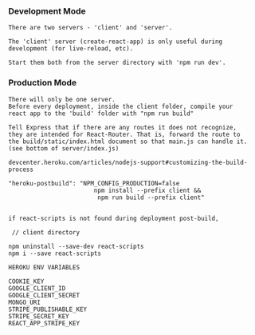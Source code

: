 ### Development Mode

    There are two servers - 'client' and 'server'.
    
    The 'client' server (create-react-app) is only useful during
    development (for live-reload, etc).
    
    Start them both from the server directory with 'npm run dev'.
    
### Production Mode

    There will only be one server.
    Before every deployment, inside the client folder, compile your
    react app to the 'build' folder with "npm run build"
    
    Tell Express that if there are any routes it does not recognize,
    they are intended for React-Router. That is, forward the route to
    the build/static/index.html document so that main.js can handle it.
    (see bottom of server/index.js)
    
    devcenter.heroku.com/articles/nodejs-support#customizing-the-build-process
    
    "heroku-postbuild": "NPM_CONFIG_PRODUCTION=false 
                            npm install --prefix client &&
                             npm run build --prefix client"
    
       
    if react-scripts is not found during deployment post-build,
    
     // client directory
     
    npm uninstall --save-dev react-scripts
    npm i --save react-scripts
    
    HEROKU ENV VARIABLES
    
    COOKIE_KEY
    GOOGLE_CLIENT_ID
    GOOGLE_CLIENT_SECRET
    MONGO_URI
    STRIPE_PUBLISHABLE_KEY
    STRIPE_SECRET_KEY
    REACT_APP_STRIPE_KEY
    